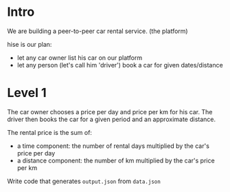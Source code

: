 # Intro

We are building a peer-to-peer car rental service. (the platform)

hise is our plan:
- let any car owner list his car on our platform
- let any person (let's call him 'driver') book a car for given dates/distance


# Level 1

The car owner chooses a price per day and price per km for his car.
The driver then books the car for a given period and an approximate distance.

The rental price is the sum of:
- a time component: the number of rental days multiplied by the car's price per day
- a distance component: the number of km multiplied by the car's price per km

Write code that generates `output.json` from `data.json`